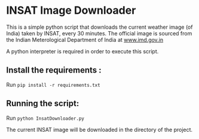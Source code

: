 # INSAT Image Downloader
 This is a simple python script that downloads the current weather image (of India) taken by INSAT, every 30 minutes. 
 The official image is sourced from the Indian Meterological Department of India at www.imd.gov.in 
 
 A python interpreter is required in order to execute this script. 
 
 ## Install the requirements :
 
 Run `pip install -r requirements.txt`
 
 ## Running the script: 
 
 Run `python InsatDownloader.py`
 
The current INSAT image will be downloaded in the directory of the project.
